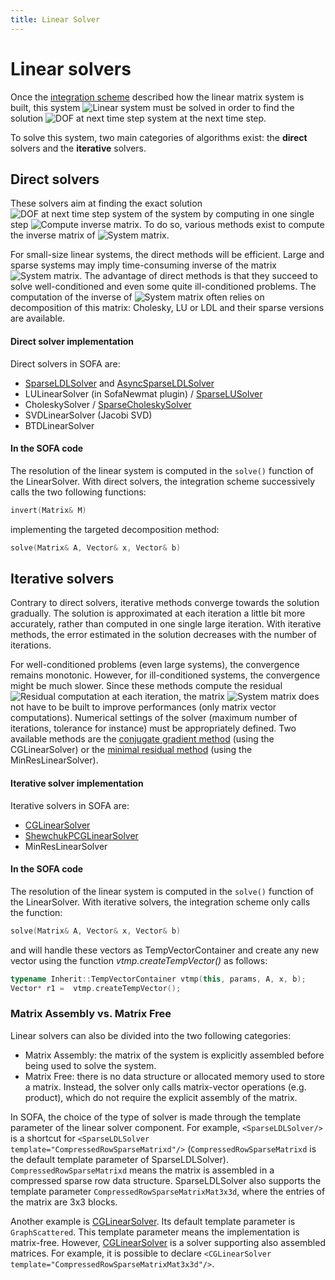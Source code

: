 ```yaml
---
title: Linear Solver
---
```


Linear solvers
==============

Once the [integration scheme](https://www.sofa-framework.org/community/doc/simulation-principles/system-resolution/integration-scheme/) described how the linear matrix system is built, this system <img class="latex" src="https://latex.codecogs.com/png.latex?\mathbf{A}x=b" title="Linear system" /> must be solved in order to find the solution <img class="latex" src="https://latex.codecogs.com/png.latex?x(t+dt)" title="DOF at next time step system" /> at the next time step.


To solve this system, two main categories of algorithms exist: the **direct** solvers and the **iterative** solvers.

Direct solvers
--------------

These solvers aim at finding the exact solution <img class="latex" src="https://latex.codecogs.com/png.latex?x(t+dt)" title="DOF at next time step system" /> of the system by computing in one single step <img class="latex" src="https://latex.codecogs.com/png.latex?\mathbf{A}^{-1}b" title="Compute inverse matrix" />. To do so, various methods exist to compute the inverse matrix of <img class="latex" src="https://latex.codecogs.com/png.latex?\mathbf{A}" title="System matrix" />.

For small-size linear systems, the direct methods will be efficient. Large and sparse systems may imply time-consuming inverse of the matrix <img class="latex" src="https://latex.codecogs.com/png.latex?\mathbf{A}" title="System matrix" />. The advantage of direct methods is that they succeed to solve well-conditioned and even some quite ill-conditioned problems. The computation of the inverse of <img class="latex" src="https://latex.codecogs.com/png.latex?\mathbf{A}" title="System matrix" /> often relies on decomposition of this matrix: Cholesky, LU or LDL and their sparse versions are available.


#### Direct solver implementation

Direct solvers in SOFA are:

- [SparseLDLSolver](https://www.sofa-framework.org/community/doc/using-sofa/components/linearsolver/sparseldlsolver/) and [AsyncSparseLDLSolver](https://www.sofa-framework.org/community/doc/components/linearsolvers/asyncsparseldlsolver//)
- LULinearSolver (in SofaNewmat plugin) / [SparseLUSolver](https://www.sofa-framework.org/community/doc/components/linearsolvers/sparselusolver/)
- CholeskySolver / [SparseCholeskySolver](https://www.sofa-framework.org/community/doc/components/linearsolvers/sparsecholeskysolver/)
- SVDLinearSolver (Jacobi SVD)
- BTDLinearSolver



#### In the SOFA code


The resolution of the linear system is computed in the `solve()` function of the LinearSolver. With direct solvers, the integration scheme successively calls the two following functions:

``` cpp
invert(Matrix& M)
```
implementing the targeted decomposition method:
``` cpp
solve(Matrix& A, Vector& x, Vector& b)
```



Iterative solvers
-----------------

Contrary to direct solvers, iterative methods converge towards the solution gradually. The solution is approximated at each iteration a little bit more accurately, rather than computed in one single large iteration. With iterative methods, the error estimated in the solution decreases with the number of iterations.

For well-conditioned problems (even large systems), the convergence remains monotonic. However, for ill-conditioned systems, the convergence might be much slower. Since these methods compute the residual <img class="latex" src="https://latex.codecogs.com/png.latex?r=\mathbf{A}x-b" title="Residual computation" /> at each iteration, the matrix <img class="latex" src="https://latex.codecogs.com/png.latex?\mathbf{A}" title="System matrix" /> does not have to be built to improve performances (only matrix vector computations). Numerical settings of the solver (maximum number of iterations, tolerance for instance) must be appropriately defined. Two available methods are the [conjugate gradient method](http://en.wikipedia.org/wiki/Conjugate_gradient_method) (using the CGLinearSolver) or the [minimal residual method](http://en.wikipedia.org/wiki/Generalized_minimal_residual_method) (using the MinResLinearSolver).


#### Iterative solver implementation

Iterative solvers in SOFA are:

- [CGLinearSolver](https://www.sofa-framework.org/community/doc/using-sofa/components/linearsolver/cglinearsolver/)
- [ShewchukPCGLinearSolver](https://www.sofa-framework.org/community/doc/components/linearsolvers/preconditioned-cg/)
- MinResLinearSolver


#### In the SOFA code


The resolution of the linear system is computed in the `solve()` function of the LinearSolver. With iterative solvers, the integration scheme only calls the function:

``` cpp
solve(Matrix& A, Vector& x, Vector& b)
```
and will handle these vectors as TempVectorContainer and create any new vector using the function *vtmp.createTempVector()* as follows:
``` cpp
typename Inherit::TempVectorContainer vtmp(this, params, A, x, b);
Vector* r1 =  vtmp.createTempVector();
```


### Matrix Assembly vs. Matrix Free

Linear solvers can also be divided into the two following categories:

- Matrix Assembly: the matrix of the system is explicitly assembled before being used to solve the system.
- Matrix Free: there is no data structure or allocated memory used to store a matrix.
Instead, the solver only calls matrix-vector operations (e.g. product), which do not require the explicit assembly of the matrix.

In SOFA, the choice of the type of solver is made through the template parameter of the linear solver component.
For example, `<SparseLDLSolver/>` is a shortcut for `<SparseLDLSolver template="CompressedRowSparseMatrixd"/>` (`CompressedRowSparseMatrixd` is the default template parameter of SparseLDLSolver).
`CompressedRowSparseMatrixd` means the matrix is assembled in a compressed sparse row data structure.
SparseLDLSolver also supports the template parameter `CompressedRowSparseMatrixMat3x3d`, where the entries of the matrix are 3x3 blocks.

Another example is [CGLinearSolver](https://www.sofa-framework.org/community/doc/components/linearsolvers/cglinearsolver/).
Its default template parameter is `GraphScattered`.
This template parameter means the implementation is matrix-free.
However, [CGLinearSolver](https://www.sofa-framework.org/community/doc/components/linearsolvers/cglinearsolver/) is a solver supporting also assembled matrices.
For example, it is possible to declare `<CGLinearSolver template="CompressedRowSparseMatrixMat3x3d"/>`.
